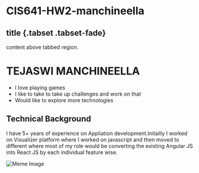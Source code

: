# CIS641-HW2-manchineella

## title {.tabset .tabset-fade}
content above tabbed region.

# TEJASWI MANCHINEELLA

* I love playing games
* I like to take to take up challenges and work on that
* Would like to explore more technologies

## **Technical Background**
I have 5+ years of experience on Appliation development.Initailly I worked 
on Visualizer platform where I worked on javascript and then moved to 
different where most of my role would be converting the existing Angular 
JS into React JS by each individual feature wise.

![Meme 
Image](https://www.thecoderpedia.com/wp-content/uploads/2020/06/Programming-Memes-Programmer-while-sleeping.jpg) 

